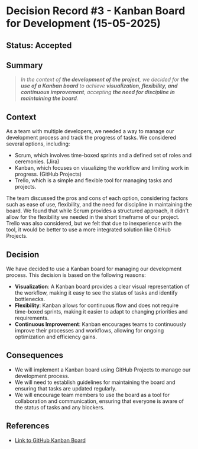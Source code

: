 # Decision Record #3 - Kanban Board for Development (15-05-2025)

## Status: Accepted

## Summary
> *In the context of **the development of the project**, we decided for **the use of a Kanban board** to achieve **visualization, flexibility, and continuous improvement**, accepting **the need for discipline in maintaining the board**.*

## Context
As a team with multiple developers, we needed a way to manage our development process and track the progress of tasks. We considered several options, including:
- Scrum, which involves time-boxed sprints and a defined set of roles and ceremonies. (Jira)
- Kanban, which focuses on visualizing the workflow and limiting work in progress. (GitHub Projects)
- Trello, which is a simple and flexible tool for managing tasks and projects.

The team discussed the pros and cons of each option, considering factors such as ease of use, flexibility, and the need for discipline in maintaining the board. We found that while Scrum provides a structured approach, it didn't allow for the flexibility we needed in the short timeframe of our project. Trello was also considered, but we felt that due to inexperience with the tool, it would be better to use a more integrated solution like GitHub Projects.

## Decision

We have decided to use a Kanban board for managing our development process. This decision is based on the following reasons:
- **Visualization**: A Kanban board provides a clear visual representation of the workflow, making it easy to see the status of tasks and identify bottlenecks.
- **Flexibility**: Kanban allows for continuous flow and does not require time-boxed sprints, making it easier to adapt to changing priorities and requirements.
- **Continuous Improvement**: Kanban encourages teams to continuously improve their processes and workflows, allowing for ongoing optimization and efficiency gains.

## Consequences
- We will implement a Kanban board using GitHub Projects to manage our development process.
- We will need to establish guidelines for maintaining the board and ensuring that tasks are updated regularly.
- We will encourage team members to use the board as a tool for collaboration and communication, ensuring that everyone is aware of the status of tasks and any blockers.

## References
- [Link to GitHub Kanban Board](https://github.com/users/Sytuz/projects/3)